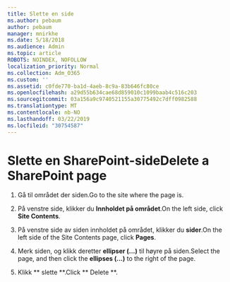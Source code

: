 ```yaml
---
title: Slette en side
ms.author: pebaum
author: pebaum
manager: mnirkhe
ms.date: 5/18/2018
ms.audience: Admin
ms.topic: article
ROBOTS: NOINDEX, NOFOLLOW
localization_priority: Normal
ms.collection: Adm_O365
ms.custom: ''
ms.assetid: c0fde770-ba1d-4aeb-8c9a-83b646fc80ce
ms.openlocfilehash: a29d55b634cae68d859010c1099baab4c516c203
ms.sourcegitcommit: 03a156a9c9740521155a30775492c7dff0982588
ms.translationtype: MT
ms.contentlocale: nb-NO
ms.lasthandoff: 03/22/2019
ms.locfileid: "30754587"
---
```

# <a name="delete-a-sharepoint-page"></a><span data-ttu-id="fee71-102">Slette en SharePoint-side</span><span class="sxs-lookup"><span data-stu-id="fee71-102">Delete a SharePoint page</span></span>

1. <span data-ttu-id="fee71-103">Gå til området der siden.</span><span class="sxs-lookup"><span data-stu-id="fee71-103">Go to the site where the page is.</span></span>
    
2. <span data-ttu-id="fee71-104">På venstre side, klikker du **Innholdet på området**.</span><span class="sxs-lookup"><span data-stu-id="fee71-104">On the left side, click **Site Contents**.</span></span> 
    
3. <span data-ttu-id="fee71-105">På venstre side av siden innholdet på området, klikker du **sider**.</span><span class="sxs-lookup"><span data-stu-id="fee71-105">On the left side of the Site Contents page, click **Pages**.</span></span> 
    
4. <span data-ttu-id="fee71-106">Merk siden, og klikk deretter **ellipser (...)** til høyre på siden.</span><span class="sxs-lookup"><span data-stu-id="fee71-106">Select the page, and then click the **ellipses (...)** to the right of the page.</span></span> 
    
5. <span data-ttu-id="fee71-107">Klikk \*\* slette \*\*.</span><span class="sxs-lookup"><span data-stu-id="fee71-107">Click \*\* Delete \*\*.</span></span> 
    

